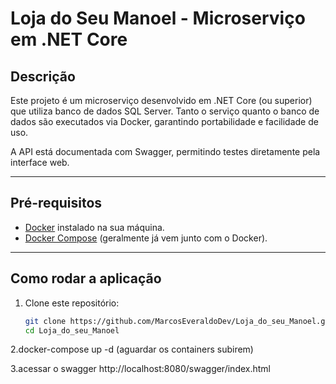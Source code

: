 # Loja do Seu Manoel - Microserviço em .NET Core

## Descrição

Este projeto é um microserviço desenvolvido em .NET Core (ou superior) que utiliza banco de dados SQL Server. Tanto o serviço quanto o banco de dados são executados via Docker, garantindo portabilidade e facilidade de uso.

A API está documentada com Swagger, permitindo testes diretamente pela interface web.

---

## Pré-requisitos

- [Docker](https://docs.docker.com/get-docker/) instalado na sua máquina.
- [Docker Compose](https://docs.docker.com/compose/install/) (geralmente já vem junto com o Docker).

---

## Como rodar a aplicação

1. Clone este repositório:
   ```bash
   git clone https://github.com/MarcosEveraldoDev/Loja_do_seu_Manoel.git
   cd Loja_do_seu_Manoel

2.docker-compose up -d (aguardar os containers subirem)

3.acessar o swagger http://localhost:8080/swagger/index.html
